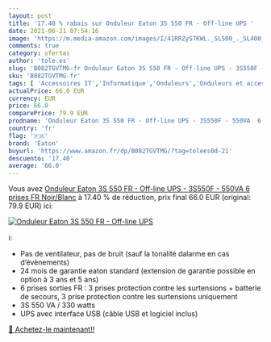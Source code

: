 ```yaml
---
layout: post
title: '17.40 % rabais sur Onduleur Eaton 3S 550 FR - Off-line UPS '
date: 2021-06-21 07:54:16
image: 'https://m.media-amazon.com/images/I/41RRZyS7KWL._SL500_._SL400_.jpg'
comments: true
category: ofertas
author: 'tole.es'
slug: 'B082TGVTMG-fr Onduleur Eaton 3S 550 FR - Off-line UPS - 3S550F - 550VA 6...'
sku: 'B082TGVTMG-fr'
tags: [ 'Accessoires IT','Informatique','Onduleurs','Onduleurs et accessoires','eaton', ]
actualPrice: 66.0 EUR
currency: EUR
price: 66.0
comparePrice: 79.9 EUR
prodname: 'Onduleur Eaton 3S 550 FR - Off-line UPS - 3S550F - 550VA  6 prises FR  Noir/Blanc'
country: 'fr'
flag: '🇫🇷'
brand: 'Eaton'
buyurl: 'https://www.amazon.fr/dp/B082TGVTMG/?tag=tolees0d-21'
descuento: '17.40'
average: '66.0'
---
```


Vous avez [Onduleur Eaton 3S 550 FR - Off-line UPS - 3S550F - 550VA  6 prises FR  Noir/Blanc](https://www.amazon.fr/dp/B082TGVTMG/?tag=tolees0d-21)  à  17.40 % de réduction, prix final  66.0 EUR (original: 79.9 EUR) ici:

[![Onduleur Eaton 3S 550 FR - Off-line UPS ](https://m.media-amazon.com/images/I/41RRZyS7KWL._SL500_._SL400_.jpg)](https://www.amazon.fr/dp/B082TGVTMG/?tag=tolees0d-21)

ℹ️:

- Pas de ventilateur, pas de bruit (sauf la tonalité dalarme en cas d’évènements)
- 24 mois de garantie eaton standard (extension de garantie possible en option à 3 ans et 5 ans)
- 6 prises sorties FR : 3 prises protection contre les surtensions + batterie de secours, 3 prise protection contre les surtensions uniquement
- 3S 550 VA / 330 watts
- UPS avec interface USB (câble USB et logiciel inclus)

[🛒 Achetez-le maintenant!!](https://www.amazon.fr/dp/B082TGVTMG/?tag=tolees0d-21)
